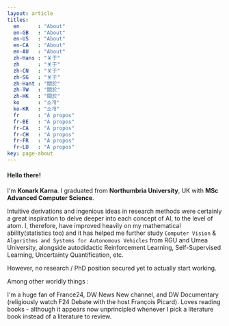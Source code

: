 ```yaml
---
layout: article
titles:
  en      : "About"
  en-GB   : "About"
  en-US   : "About"
  en-CA   : "About"
  en-AU   : "About"
  zh-Hans : "关于"
  zh      : "关于"
  zh-CN   : "关于"
  zh-SG   : "关于"
  zh-Hant : "關於"
  zh-TW   : "關於"
  zh-HK   : "關於"
  ko      : "소개"
  ko-KR   : "소개"
  fr      : "À propos"
  fr-BE   : "À propos"
  fr-CA   : "À propos"
  fr-CH   : "À propos"
  fr-FR   : "À propos"
  fr-LU   : "À propos"
key: page-about
---
```


#### Hello there! 

I'm **Konark Karna**. I graduated from **Northumbria University**, UK with **MSc Advanced Computer Science**.

Intuitive derivations and ingenious ideas in research methods were certainly a great inspiration to delve deeper into each concept of AI, to the level of atom. I, therefore, have improved heavily on my mathematical ability(statistics too) and it has helped me further study ``Computer Vision`` & ``Algorithms and Systems for Autonomous Vehicles`` from RGU and Umea University, alongside autodidactic Reinforcement Learning, Self-Supervised Learning, Uncertainty Quantification, etc.

However, no research / PhD position secured yet to actually start working.

Among other worldly things :

I'm a huge fan of France24, DW News New channel, and DW Documentary (religiously watch F24 Debate with the host François Picard). Loves reading books - although it appears now unprincipled whenever I pick a literature book instead of a literature to review.

